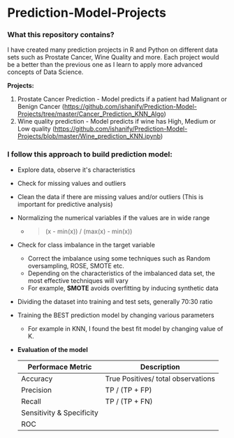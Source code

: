 # Prediction-Model-Projects
### What this repository contains?
I have created many prediction projects in R and Python on different data sets such as Prostate Cancer, Wine Quality and more. Each project would be a better than the previous one as I learn to apply more advanced concepts of Data Science.

**Projects:**
1. Prostate Cancer Prediction - Model predicts if a patient had Malignant or Benign Cancer (https://github.com/ishanify/Prediction-Model-Projects/tree/master/Cancer_Prediction_KNN_Algo)
2. Wine quality prediction - Model predicts if wine has High, Medium or Low quality  (https://github.com/ishanify/Prediction-Model-Projects/blob/master/Wine_prediction_KNN.ipynb)

### I follow this approach to build prediction model:
- Explore data, observe it's characteristics
- Check for missing values and outliers
- Clean the data if there are missing values and/or outliers (This is important for predictive analysis)
- Normalizing the numerical variables if the values are in wide range
  - > (x - min(x)) / (max(x) - min(x))
- Check for class imbalance in the target variable
  - Correct the imbalance using some techniques such as Random oversampling, ROSE, SMOTE etc.
  - Depending on the characteristics of the imbalanced data set, the most effective techniques will vary  
  - For example, **SMOTE** avoids overfitting by inducing synthetic data 
- Dividing the dataset into training and test sets, generally 70:30 ratio
- Training the BEST prediction model by changing various parameters
  - For example in KNN, I found the best fit model by changing value of K.
- **Evaluation of the model**

  | Performace Metric | Description |
  | ----------------- | ----------------- |
  | Accuracy | True Positives/ total observations |
  | Precision | TP / (TP + FP)
  | Recall  | TP / (TP + FN)
  | Sensitivity & Specificity||
  | ROC | |
